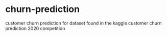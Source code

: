 # churn-prediction
customer churn prediction for dataset found in the kaggle customer churn prediction 2020 competition

